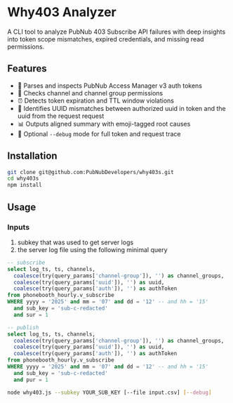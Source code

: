 # Why403 Analyzer

A CLI tool to analyze PubNub 403 Subscribe API failures with deep insights into token scope mismatches, expired credentials, and missing read permissions.

## Features

- 🔐 Parses and inspects PubNub Access Manager v3 auth tokens
- 📡 Checks channel and channel group permissions
- ⏰ Detects token expiration and TTL window violations
- 🙅 Identifies UUID mismatches between authorized uuid in token and the uuid from the request request
- 📊 Outputs aligned summary with emoji-tagged root causes
- 🐞 Optional `--debug` mode for full token and request trace

## Installation

```bash
git clone git@github.com:PubNubDevelopers/why403s.git
cd why403s
npm install
```

## Usage

### Inputs
1. subkey that was used to get server logs
2. the server log file using the following minimal query
```sql
-- subscribe
select log_ts, ts, channels, 
  coalesce(try(query_params['channel-group']), '') as channel_groups,  
  coalesce(try(query_params['uuid']), '') as uuid, 
  coalesce(try(query_params['auth']), '') as authToken
from phonebooth_hourly.v_subscribe
WHERE yyyy = '2025' and mm = '07' and dd = '12' -- and hh = '15'
  and sub_key = 'sub-c-redacted'
  and sur = 1

-- publish
select log_ts, ts, channels, 
  coalesce(try(query_params['channel-group']), '') as channel_groups,  
  coalesce(try(query_params['uuid']), '') as uuid, 
  coalesce(try(query_params['auth']), '') as authToken
from phonebooth_hourly.v_subscribe
WHERE yyyy = '2025' and mm = '07' and dd = '12' -- and hh = '15'
  and sub_key = 'sub-c-redacted'
  and pur = 1
```

```bash
node why403.js --subkey YOUR_SUB_KEY [--file input.csv] [--debug]
```
